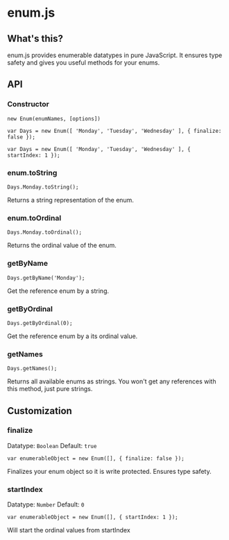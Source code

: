 enum.js
=======

What's this?
----

enum.js provides enumerable datatypes in pure JavaScript. It ensures type safety and gives you useful methods for your enums.

API
---

### Constructor

```
new Enum(enumNames, [options])
```

```
var Days = new Enum([ 'Monday', 'Tuesday', 'Wednesday' ], { finalize: false });
```

```
var Days = new Enum([ 'Monday', 'Tuesday', 'Wednesday' ], { startIndex: 1 });
```

### enum.toString

```
Days.Monday.toString();
```

Returns a string representation of the enum.

### enum.toOrdinal

```
Days.Monday.toOrdinal();
```

Returns the ordinal value of the enum.

### getByName

```
Days.getByName('Monday');
```

Get the reference enum by a string.

### getByOrdinal

```
Days.getByOrdinal(0);
```

Get the reference enum by a its ordinal value.

### getNames

```
Days.getNames();
```

Returns all available enums as strings. You won't get any references with this method, just pure strings.


Customization
-------------

### finalize

Datatype: `Boolean`
Default: `true`

```
var enumerableObject = new Enum([], { finalize: false });
```

Finalizes your enum object so it is write protected. Ensures type safety.

### startIndex

Datatype: `Number`
Default: `0`

```
var enumerableObject = new Enum([], { startIndex: 1 });
```

Will start the ordinal values from startIndex